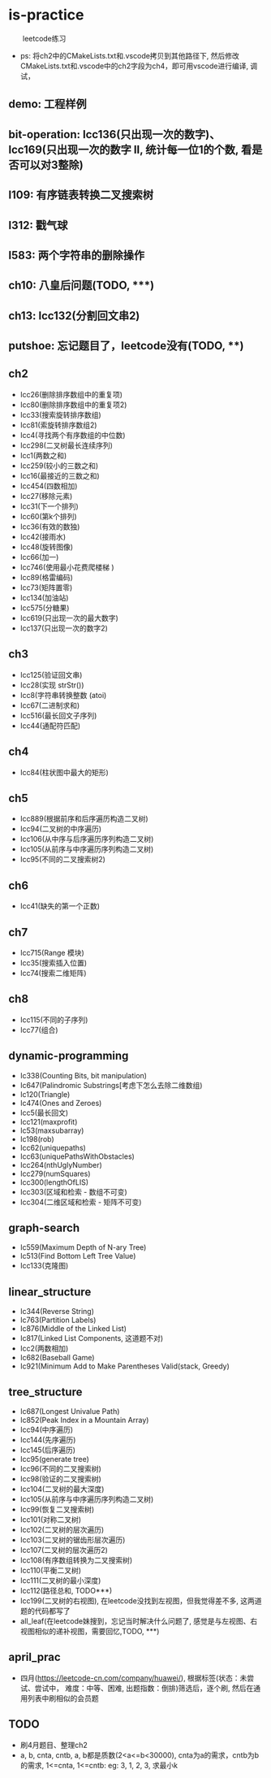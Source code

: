 # is-practice

&emsp;&emsp;leetcode练习

+ ps: 将ch2中的CMakeLists.txt和.vscode拷贝到其他路径下, 然后修改CMakeLists.txt和.vscode中的ch2字段为ch4，即可用vscode进行编译, 调试，

## demo: 工程样例
## bit-operation: lcc136(只出现一次的数字)、lcc169(只出现一次的数字 II, 统计每一位1的个数, 看是否可以对3整除)
## l109: 有序链表转换二叉搜索树
## l312: 戳气球
## l583: 两个字符串的删除操作
## ch10: 八皇后问题(TODO, \*\*\*)
## ch13: lcc132(分割回文串2)
## putshoe: 忘记题目了，leetcode没有(TODO, \*\*)
## ch2

+ lcc26(删除排序数组中的重复项)
+ lcc80(删除排序数组中的重复项2)
+ lcc33(搜索旋转排序数组)
+ lcc81(索旋转排序数组2)
+ lcc4(寻找两个有序数组的中位数)
+ lcc298(二叉树最长连续序列)
+ lcc1(两数之和)
+ lcc259(较小的三数之和)
+ lcc16(最接近的三数之和)
+ lcc454(四数相加)
+ lcc27(移除元素)
+ lcc31(下一个排列)
+ lcc60(第k个排列)
+ lcc36(有效的数独)
+ lcc42(接雨水)
+ lcc48(旋转图像)
+ lcc66(加一)
+ lcc746(使用最小花费爬楼梯 )
+ lcc89(格雷编码)
+ lcc73(矩阵置零)
+ lcc134(加油站)
+ lcc575(分糖果)
+ lcc619(只出现一次的最大数字)
+ lcc137(只出现一次的数字2)

## ch3

+ lcc125(验证回文串)
+ lcc28(实现 strStr())
+ lcc8(字符串转换整数 (atoi)
+ lcc67(二进制求和)
+ lcc516(最长回文子序列)
+ lcc44(通配符匹配)

## ch4

+ lcc84(柱状图中最大的矩形)

## ch5

+ lcc889(根据前序和后序遍历构造二叉树)
+ lcc94(二叉树的中序遍历)
+ lcc106(从中序与后序遍历序列构造二叉树)
+ lcc105(从前序与中序遍历序列构造二叉树)
+ lcc95(不同的二叉搜索树2)

## ch6

+ lcc41(缺失的第一个正数)

## ch7

+ lcc715(Range 模块)
+ lcc35(搜索插入位置)
+ lcc74(搜索二维矩阵)

## ch8

+ lcc115(不同的子序列)
+ lcc77(组合)

## dynamic-programming

+ lc338(Counting Bits, bit manipulation)
+ lc647(Palindromic Substrings[考虑下怎么去除二维数组)
+ lc120(Triangle)
+ lc474(Ones and Zeroes)
+ lcc5(最长回文)
+ lcc121(maxprofit)
+ lc53(maxsubarray)
+ lc198(rob)
+ lcc62(uniquepaths)
+ lcc63(uniquePathsWithObstacles)
+ lcc264(nthUglyNumber)
+ lcc279(numSquares)
+ lcc300(lengthOfLIS)
+ lcc303(区域和检索 - 数组不可变)
+ lcc304(二维区域和检索 - 矩阵不可变)

## graph-search

+ lc559(Maximum Depth of N-ary Tree)
+ lc513(Find Bottom Left Tree Value)
+ lcc133(克隆图)

## linear_structure

+ lc344(Reverse String)
+ lc763(Partition Labels)
+ lc876(Middle of the Linked List)
+ lc817(Linked List Components, 这道题不对)
+ lcc2(两数相加)
+ lc682(Baseball Game)
+ lc921(Minimum Add to Make Parentheses Valid(stack, Greedy)

## tree_structure

+ lc687(Longest Univalue Path)
+ lc852(Peak Index in a Mountain Array)
+ lcc94(中序遍历)
+ lcc144(先序遍历)
+ lcc145(后序遍历)
+ lcc95(generate tree)
+ lcc96(不同的二叉搜索树)
+ lcc98(验证的二叉搜索树)
+ lcc104(二叉树的最大深度)
+ lcc105(从前序与中序遍历序列构造二叉树)
+ lcc99(恢复二叉搜索树)
+ lcc101(对称二叉树)
+ lcc102(二叉树的层次遍历)
+ lcc103(二叉树的锯齿形层次遍历)
+ lcc107(二叉树的层次遍历2)
+ lcc108(有序数组转换为二叉搜索树)
+ lcc110(平衡二叉树)
+ lcc111(二叉树的最小深度)
+ lcc112(路径总和, TODO\*\*\*)
+ lcc199(二叉树的右视图), 在leetcode没找到左视图，但我觉得差不多, 这两道题的代码都写了
+ all_leaf(在leetcode妹搜到，忘记当时解决什么问题了, 感觉是与左视图、右视图相似的递补视图，需要回忆,TODO, \*\*\*)

## april_prac

+ 四月(https://leetcode-cn.com/company/huawei/), 根据标签(状态：未尝试、尝试中， 难度：中等、困难, 出题指数：倒排)筛选后，逐个刷, 然后在通用列表中刷相似的会员题

## TODO

+ 刷4月题目、整理ch2
+ a, b, cnta, cntb, a, b都是质数(2<a<=b<30000), cnta为a的需求，cntb为b的需求, 1<=cnta, 1<=cntb: eg: 3, 1, 2, 3, 求最小k
